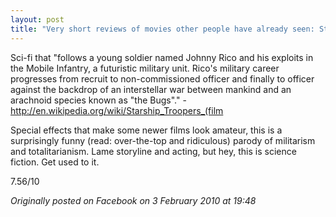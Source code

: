 ```yaml
---
layout: post
title: "Very short reviews of movies other people have already seen: Starship Troopers [1997]"
---
```


Sci-fi that "follows a young soldier named Johnny Rico and his exploits in the Mobile Infantry, a futuristic military unit. Rico's military career progresses from recruit to non-commissioned officer and finally to officer against the backdrop of an interstellar war between mankind and an arachnoid species known as "the Bugs"." - http://en.wikipedia.org/wiki/Starship_Troopers_(film

Special effects that make some newer films look amateur, this is a surprisingly funny (read: over-the-top and ridiculous) parody of militarism and totalitarianism. Lame storyline and acting, but hey, this is science fiction. Get used to it.

7.56/10

*Originally posted on Facebook on 3 February 2010 at 19:48*
